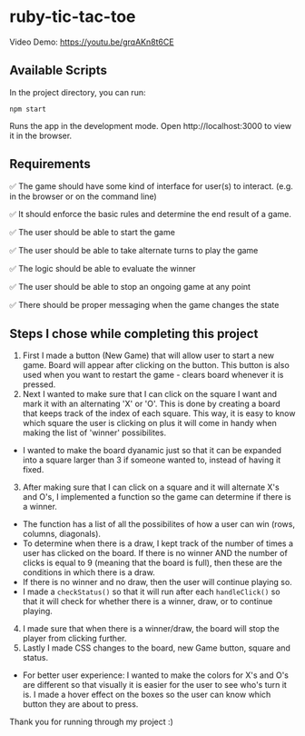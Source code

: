 # ruby-tic-tac-toe

Video Demo: https://youtu.be/grqAKn8t6CE

## Available Scripts 
In the project directory, you can run:

```
npm start
```
Runs the app in the development mode.
Open http://localhost:3000 to view it in the browser.

## Requirements 
✅ The game should have some kind of interface for user(s) to interact. (e.g. in the browser or on the command line)

✅ It should enforce the basic rules and determine the end result of a game.

✅ The user should be able to start the game

✅ The user should be able to take alternate turns to play the game

✅ The logic should be able to evaluate the winner

✅ The user should be able to stop an ongoing game at any point

✅ There should be proper messaging when the game changes the state

## Steps I chose while completing this project 
1. First I made a button (New Game) that will allow user to start a new game. Board will appear after clicking on the button. This button is also used when you want to restart the game - clears board whenever it is pressed.
2. Next I wanted to make sure that I can click on the square I want and mark it with an alternating 'X' or 'O'. This is done by creating a board that keeps track of the index of each square. This way, it is easy to know which square the user is clicking on plus it will come in handy when making the list of 'winner' possibilites. 
* I wanted to make the board dyanamic just so that it can be expanded into a square larger than 3 if someone wanted to, instead of having it fixed.
3. After making sure that I can click on a square and it will alternate X's and O's, I implemented a function so the game can determine if there is a winner. 
* The function has a list of all the possibilites of how a user can win (rows, columns, diagonals). 
* To determine when there is a draw, I kept track of the number of times a user has clicked on the board. If there is no winner AND the number of clicks is equal to 9 (meaning that the board is full), then these are the conditions in which there is a draw. 
* If there is no winner and no draw, then the user will continue playing so. 
* I made a ```checkStatus()``` so that it will run after each ```handleClick()``` so that it will check for whether there is a winner, draw, or to continue playing.
4. I made sure that when there is a winner/draw, the board will stop the player from clicking further.  
5. Lastly I made CSS changes to the board, new Game button, square and status. 
* For better user experience: I wanted to make the colors for X's and O's are different so that visually it is easier for the user to see who's turn it is. I made a hover effect on the boxes so the user can know which button they are about to press. 

Thank you for running through my project :) 

